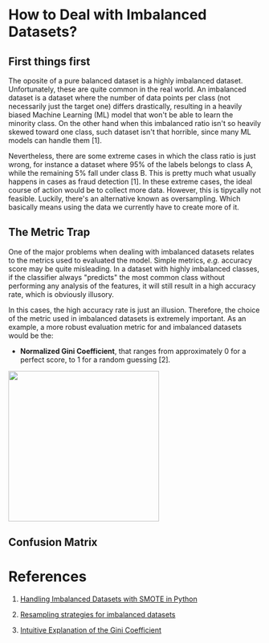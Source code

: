 # How to Deal with Imbalanced Datasets?

## First things first

The oposite of a pure balanced dataset is a highly imbalanced dataset. Unfortunately, these are quite common in the real world. An imbalanced dataset is a dataset where the number of data points per class (not necessarily just the target one) differs drastically, resulting in a heavily biased Machine Learning (ML) model that won't be able to learn the minority class. On the other hand when this imbalanced ratio isn't so heavily skewed toward one class, such dataset isn't that horrible, since many ML models can handle them [1].

Nevertheless, there are some extreme cases in which the class ratio is just wrong, for instance a dataset where 95% of the labels belongs to class A, while the remaining 5% fall under class B. This is pretty much what usually happens in cases as fraud detection [1]. In these extreme cases, the ideal course of action would be to collect more data. However, this is tipycally not feasible. Luckily, there's an alternative known as oversampling. Which basically means using the data we currently have to create more of it.

## The Metric Trap

One of the major problems when dealing with imbalanced datasets relates to the metrics used to evaluated the model. Simple metrics, *e.g.* accuracy score may be quite misleading. In a dataset with highly imbalanced classes, if the classifier always "predicts" the most common class without performing any analysis of the features, it will still result in a high accuracy rate, which is obviously illusory.

In this cases, the high accuracy rate is just an illusion. Therefore, the choice of the metric used in imbalanced datasets is extremely important. As an example, a more robust evaluation metric for and imbalanced datasets would be the:

* **Normalized Gini Coefficient**, that ranges from approximately 0 for a perfect score, to 1 for a random guessing [2]. 

<img src="https://encrypted-tbn0.gstatic.com/images?q=tbn:ANd9GcTIj3-f7pa4FgizyuITo9_vtMVPFpj6MA5rUg&usqp=CAU" align="center" width="300" heigth="200">

## Confusion Matrix



# References

1. [Handling Imbalanced Datasets with SMOTE in Python](https://www.kite.com/blog/python/smote-python-imbalanced-learn-for-oversampling/)

2. [Resampling strategies for imbalanced datasets](https://www.kaggle.com/rafjaa/resampling-strategies-for-imbalanced-datasets/notebook)

3. [Intuitive Explanation of the Gini Coefficient](https://theblog.github.io/post/gini-coefficient-intuitive-explanation/#:~:text=The%20Normalized%20Gini%20coefficient%20is,could%20give%20you%20a%20better)

